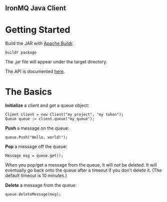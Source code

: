 IronMQ Java Client
----------------

Getting Started
===============

Build the JAR with [Apache Buildr](http://buildr.apache.org).

    buildr package

The .jar file will appear under the target directory.

The API is documented [here](http://iron-io.github.com/ironmq_java/).

The Basics
==========
**Initialize** a client and get a queue object:

    Client client = new Client("my project", "my token");
    Queue queue := client.queue("my_queue");

**Push** a message on the queue:

    queue.Push("Hello, world!");

**Pop** a message off the queue:

    Message msg = queue.get();

When you pop/get a message from the queue, it will *not* be deleted. It will
eventually go back onto the queue after a timeout if you don't delete it. (The
default timeout is 10 minutes.)

**Delete** a message from the queue:

    queue.deleteMessage(msg);
